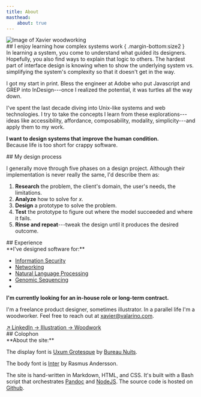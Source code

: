 ```yaml
---
title: About
masthead:
    about: true
---
```


<!-- need to clean this up at some point -->
<article class="grid" style="margin-top: calc( var(--size3) * -1)">
<p style="max-width:100%; margin-bottom: calc(var(--size2) * -1 - 1px)">
  <img src="/assets/img/about-img.jpg" alt="Image of Xavier woodworking">
</p>

<section class="grid indenter:3/5 stack border-top">
## I enjoy learning how complex systems work { .margin-bottom:size2 }

<div class="margin:none">
In learning a system, you come to understand what guided its designers. Hopefully, you also find ways to explain that logic to others. The hardest part of interface design is knowing when to show the underlying system vs. simplifying the system's complexity so that it doesn't get in the way.

I got my start in print. Bless the engineer at Adobe who put Javascript and GREP into InDesign---once I realized the potential, it was turtles all the way down.

I've spent the last decade diving into Unix-like systems and web technologies. I try to take the concepts I learn from these explorations---ideas like accessibility, affordance, composability, modality, simplicity---and apply them to my work.

**I want to design systems that improve the human condition.**<br/>
Because life is too short for crappy software.
</div>

</section>

<section class="grid indenter:3/5 split-lists stack border-top">
## My design process

I generally move through five phases on a design project. Although their implementation is never really the same, I'd describe them as:

1. **Research** the problem, the client's domain, the user's needs, the limitations.
2. **Analyze** how to solve for _x_.
3. **Design** a prototype to solve the problem.
4. **Test** the prototype to figure out where the model succeeded and where  it fails.
5. **Rinse and repeat**---tweak the design until it produces the desired outcome.
</div>
</section>

<section class="grid indenter:3/5 stack border-top">
## Experience
<div class="h4 font:light no-list">
**I've designed software for:**

* [Information Security](/case-studies/gears-dashboard.html)
* [Networking](/case-studies/netgear-captive-portal.html)
* [Natural Language Processing](/case-studies/botanic.html)
* [Genomic Sequencing](/case-studies/omicia.html)
* 
</div>

**I'm currently looking for an in-house role or long-term contract.**

I'm a freelance product designer, sometimes illustrator. In a parallel life I'm a woodworker. Feel free to reach out at <a href="mailto:xavier@valarino.com">xavier@valarino.com</a>.

<a href="https://www.linkedin.com/in/xaviervalarino/">
	 <span class="border-bottom:white"
		     aria-hidden="true">
	  ↗</span>
	 LinkedIn
</a>

<a href="/etcetera/illustration.html">
	 <span class="border-bottom:white"
		     aria-hidden="true">
	  →</span>
	 Illustration
</a>

<a href="/etcetera/woodwork.html">
	 <span class="border-bottom:white"
		     aria-hidden="true">
	  →</span>
	 Woodwork
</a>

<!--
<a href="https://www.linkedin.com/in/xaviervalarino/"
	 class="position:relative display:inline-block">
	 <span class="border-bottom:white position:absolute left:-grid-gap"
		     aria-hidden="true">
	  ↗</span>
	  LinkedIn
</a>

<a href="https://www.linkedin.com/in/xaviervalarino/"
	 class="position:relative display:inline-block">
	 <span class="border-bottom:white position:absolute left:-grid-gap"
		     aria-hidden="true">
	  ↘</span>
	  Illustrations
</a>

<a href="https://www.linkedin.com/in/xaviervalarino/"
	 class="position:relative display:inline-block">
	 <span class="border-bottom:white position:absolute left:-grid-gap"
		     aria-hidden="true">
	  ↘</span>
	  Woodwork
</a>
-->

</section>

<section class="grid indenter:3/5 stack border-top">
## Colophon

<div>
**About the site:**

The display font is [Uxum Grotesque](https://uxum.mdn.market/) by [Bureau Nuits](https://www.bureaunuits.com/).

The body font is [Inter](https://rsms.me/inter/) by Rasmus Andersson.

The site is hand-written in Markdown, HTML, and CSS. It's built with a Bash script that orchestrates [Pandoc](https://pandoc.org/) and [NodeJS](https://nodejs.org/en/about/). The source code is hosted on [Github](https://github.com/xaviervalarino/portfolio).
</div>

</section>
</article>
